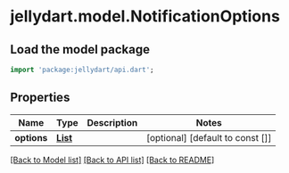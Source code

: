 # jellydart.model.NotificationOptions

## Load the model package
```dart
import 'package:jellydart/api.dart';
```

## Properties
Name | Type | Description | Notes
------------ | ------------- | ------------- | -------------
**options** | [**List<NotificationOption>**](NotificationOption.md) |  | [optional] [default to const []]

[[Back to Model list]](../README.md#documentation-for-models) [[Back to API list]](../README.md#documentation-for-api-endpoints) [[Back to README]](../README.md)


